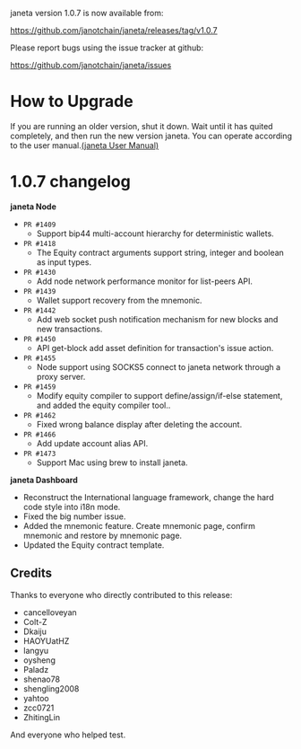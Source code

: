 janeta version 1.0.7 is now available from:

  https://github.com/janotchain/janeta/releases/tag/v1.0.7


Please report bugs using the issue tracker at github:

  https://github.com/janotchain/janeta/issues

How to Upgrade
===============

If you are running an older version, shut it down. Wait until it has quited completely, and then run the new version janeta.
You can operate according to the user manual.[(janeta User Manual)](https://janeta.io/wp-content/themes/freddo/images/wallet/janetaUsermanualV1.0_en.pdf)


1.0.7 changelog
================
__janeta Node__

+ `PR #1409`
    - Support bip44 multi-account hierarchy for deterministic wallets.
+ `PR #1418`
    - The Equity contract arguments support string, integer and boolean as input types.
+ `PR #1430`
    - Add node network performance monitor for list-peers API.
+ `PR #1439`
    - Wallet support recovery from the mnemonic.
+ `PR #1442`
    - Add web socket push notification mechanism for new blocks and new transactions.
+ `PR #1450`
    - API get-block add asset definition for transaction's issue action.
+ `PR #1455`
    - Node support using SOCKS5 connect to janeta network through a proxy server.
+ `PR #1459`
    - Modify equity compiler to support define/assign/if-else statement, and added the equity compiler tool..
+ `PR #1462`
    - Fixed wrong balance display after deleting the account.
+ `PR #1466`
    - Add update account alias API.
+ `PR #1473`
    - Support Mac using brew to install janeta.

__janeta Dashboard__

- Reconstruct the International language framework, change the hard code style into i18n mode.
- Fixed the big number issue.
- Added the mnemonic feature. Create mnemonic page, confirm mnemonic and restore by mnemonic page.
- Updated the Equity contract template.

Credits
--------

Thanks to everyone who directly contributed to this release:

- cancelloveyan
- Colt-Z
- Dkaiju
- HAOYUatHZ
- langyu
- oysheng
- Paladz
- shenao78
- shengling2008
- yahtoo
- zcc0721
- ZhitingLin

And everyone who helped test.
